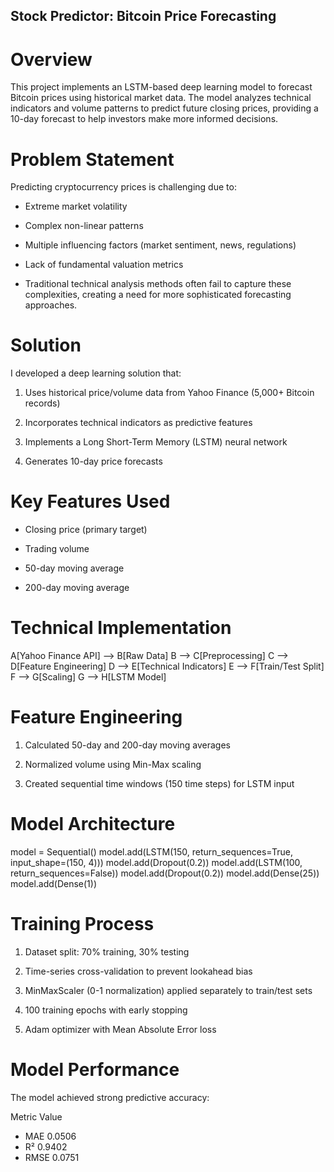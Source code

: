 ## Stock Predictor: Bitcoin Price Forecasting

# Overview
This project implements an LSTM-based deep learning model to forecast Bitcoin prices using historical market data.
The model analyzes technical indicators and volume patterns to predict future closing prices,
providing a 10-day forecast to help investors make more informed decisions.

# Problem Statement
Predicting cryptocurrency prices is challenging due to:

* Extreme market volatility

* Complex non-linear patterns

* Multiple influencing factors (market sentiment, news, regulations)

* Lack of fundamental valuation metrics

* Traditional technical analysis methods often fail to capture these complexities, creating a need for more sophisticated forecasting approaches.

# Solution
 I developed a deep learning solution that:

1. Uses historical price/volume data from Yahoo Finance (5,000+ Bitcoin records)

2. Incorporates technical indicators as predictive features

3. Implements a Long Short-Term Memory (LSTM) neural network

4. Generates 10-day price forecasts

# Key Features Used
* Closing price (primary target)

* Trading volume

* 50-day moving average

* 200-day moving average

# Technical Implementation

A[Yahoo Finance API] --> B[Raw Data]
B --> C[Preprocessing]
C --> D[Feature Engineering]
D --> E[Technical Indicators]
E --> F[Train/Test Split]
F --> G[Scaling]
G --> H[LSTM Model]

# Feature Engineering
1. Calculated 50-day and 200-day moving averages

2. Normalized volume using Min-Max scaling

3. Created sequential time windows (150 time steps) for LSTM input

# Model Architecture
model = Sequential()
model.add(LSTM(150, return_sequences=True, input_shape=(150, 4)))
model.add(Dropout(0.2))
model.add(LSTM(100, return_sequences=False))
model.add(Dropout(0.2))
model.add(Dense(25))
model.add(Dense(1))

# Training Process
1. Dataset split: 70% training, 30% testing

2. Time-series cross-validation to prevent lookahead bias

3. MinMaxScaler (0-1 normalization) applied separately to train/test sets

4. 100 training epochs with early stopping

5. Adam optimizer with Mean Absolute Error loss

# Model Performance
The model achieved strong predictive accuracy:

Metric	Value 
* MAE	0.0506
* R²	0.9402
* RMSE	0.0751
